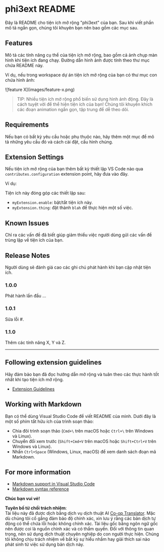 <!--
CO_OP_TRANSLATOR_METADATA:
{
  "original_hash": "be0b2937160c486180ded27e4f14adeb",
  "translation_date": "2025-05-09T04:52:39+00:00",
  "source_file": "code/07.Lab/01/AIPC/extensions/phi3ext/README.md",
  "language_code": "vi"
}
-->
# phi3ext README

Đây là README cho tiện ích mở rộng "phi3ext" của bạn. Sau khi viết phần mô tả ngắn gọn, chúng tôi khuyên bạn nên bao gồm các mục sau.

## Features

Mô tả các tính năng cụ thể của tiện ích mở rộng, bao gồm cả ảnh chụp màn hình khi tiện ích đang chạy. Đường dẫn hình ảnh được tính theo thư mục chứa README này.

Ví dụ, nếu trong workspace dự án tiện ích mở rộng của bạn có thư mục con chứa hình ảnh:

\!\[feature X\]\(images/feature-x.png\)

> TIP: Nhiều tiện ích mở rộng phổ biến sử dụng hình ảnh động. Đây là cách tuyệt vời để thể hiện tiện ích của bạn! Chúng tôi khuyến khích các đoạn animation ngắn gọn, tập trung để dễ theo dõi.

## Requirements

Nếu bạn có bất kỳ yêu cầu hoặc phụ thuộc nào, hãy thêm một mục để mô tả những yêu cầu đó và cách cài đặt, cấu hình chúng.

## Extension Settings

Nếu tiện ích mở rộng của bạn thêm bất kỳ thiết lập VS Code nào qua `contributes.configuration` extension point, hãy đưa vào đây.

Ví dụ:

Tiện ích này đóng góp các thiết lập sau:

* `myExtension.enable`: bật/tắt tiện ích này.
* `myExtension.thing`: đặt thành `blah` để thực hiện một số việc.

## Known Issues

Chỉ ra các vấn đề đã biết giúp giảm thiểu việc người dùng gửi các vấn đề trùng lặp về tiện ích của bạn.

## Release Notes

Người dùng sẽ đánh giá cao các ghi chú phát hành khi bạn cập nhật tiện ích.

### 1.0.0

Phát hành lần đầu ...

### 1.0.1

Sửa lỗi #.

### 1.1.0

Thêm các tính năng X, Y và Z.

---

## Following extension guidelines

Hãy đảm bảo bạn đã đọc hướng dẫn mở rộng và tuân theo các thực hành tốt nhất khi tạo tiện ích mở rộng.

* [Extension Guidelines](https://code.visualstudio.com/api/references/extension-guidelines?WT.mc_id=aiml-137032-kinfeylo)

## Working with Markdown

Bạn có thể dùng Visual Studio Code để viết README của mình. Dưới đây là một số phím tắt hữu ích của trình soạn thảo:

* Chia đôi trình soạn thảo (`Cmd+\` trên macOS hoặc `Ctrl+\` trên Windows và Linux).
* Chuyển đổi xem trước (`Shift+Cmd+V` trên macOS hoặc `Shift+Ctrl+V` trên Windows và Linux).
* Nhấn `Ctrl+Space` (Windows, Linux, macOS) để xem danh sách đoạn mã Markdown.

## For more information

* [Markdown support in Visual Studio Code](http://code.visualstudio.com/docs/languages/markdown?WT.mc_id=aiml-137032-kinfeylo)
* [Markdown syntax reference](https://help.github.com/articles/markdown-basics/)

**Chúc bạn vui vẻ!**

**Tuyên bố từ chối trách nhiệm**:  
Tài liệu này đã được dịch bằng dịch vụ dịch thuật AI [Co-op Translator](https://github.com/Azure/co-op-translator). Mặc dù chúng tôi cố gắng đảm bảo độ chính xác, xin lưu ý rằng các bản dịch tự động có thể chứa lỗi hoặc không chính xác. Tài liệu gốc bằng ngôn ngữ gốc nên được coi là nguồn chính xác và có thẩm quyền. Đối với thông tin quan trọng, nên sử dụng dịch thuật chuyên nghiệp do con người thực hiện. Chúng tôi không chịu trách nhiệm về bất kỳ sự hiểu nhầm hay giải thích sai nào phát sinh từ việc sử dụng bản dịch này.